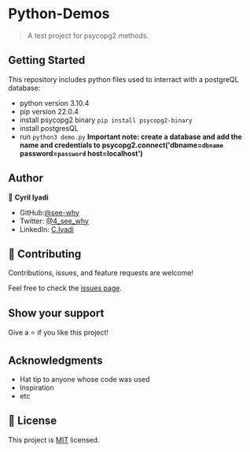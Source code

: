 # Python-Demos

> A test project for psycopg2 methods.


## Getting Started

This repository includes python files used to interract with a postgreQL database:

- python version 3.10.4
- pip version 22.0.4
- install psycopg2 binary ``pip install psycopg2-binary``
- install postgresQL
- run `python3 demo.py`
**Important note: create a database and add the name and credentials to psycopg2.connect('dbname=`dbname` password=`password` host=localhost')**


## Author

👤 **Cyril Iyadi**

- GitHub:[@see-why](https://github.com/see-why)
- Twitter: [@4_see_why](https://twitter.com/4_see_why?s=08)
- LinkedIn: [C.Iyadi](https://www.linkedin.com/in/cyril-iyadi/)


## 🤝 Contributing

Contributions, issues, and feature requests are welcome!

Feel free to check the [issues page](../../issues/).

## Show your support

Give a ⭐️ if you like this project!

## Acknowledgments

- Hat tip to anyone whose code was used
- Inspiration
- etc

## 📝 License

This project is [MIT](./MIT.md) licensed.